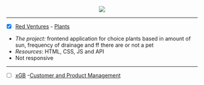 <p align="center">
<img src="https://user-images.githubusercontent.com/46378210/75095204-53928c80-5571-11ea-9638-61e5a0d25f8c.png"/>
</p>

<hr>

- [X] [Red Ventures](https://www.redventures.com/) - [Plants](https://github.com/Diana-ops/selectiveProcesses-lisf-of-projects/tree/master/red-venturess)
- *The project:* frontend application for choice plants based in amount of sun, frequency of drainage and ff there are or not a pet
- *Resources*: HTML, CSS, JS and API
- Not responsive 

<hr>

- [ ] [xGB](https://xgb.com.br/) -[Customer and Product Management](https://github.com/Diana-ops/selectiveProcesses-lisf-of-projects/tree/master/xgb)
